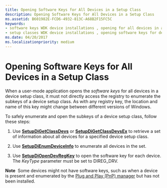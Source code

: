 ```yaml
---
title: Opening Software Keys for All Devices in a Setup Class
description: Opening Software Keys for All Devices in a Setup Class
ms.assetid: B601982E-FCD6-4932-813C-A68B2F15FC5C
keywords:
- software keys WDK device installations , opening for all devices in a setup class
- setup classes WDK device installations , opening software keys for devices
ms.date: 04/20/2017
ms.localizationpriority: medium
---
```


# Opening Software Keys for All Devices in a Setup Class


When a user-mode application opens the *software keys* for all devices in a device setup class, it must not directly access the registry to enumerate the subkeys of a device setup class. As with any registry key, the location and name of this key might change between different versions of Windows.

To safely enumerate and open the subkeys of a device setup class, follow these steps:

1.  Use [**SetupDiGetClassDevs**](/windows/desktop/api/setupapi/nf-setupapi-setupdigetclassdevsw) or [**SetupDiGetClassDevsEx**](/windows/desktop/api/setupapi/nf-setupapi-setupdigetclassdevsexa) to retrieve a set of information about all devices for a specified device setup class.

2.  Use [**SetupDiEnumDeviceInfo**](/windows/desktop/api/setupapi/nf-setupapi-setupdienumdeviceinfo) to enumerate all devices in the set.

3.  Use [**SetupDiOpenDevRegKey**](/windows/desktop/api/setupapi/nf-setupapi-setupdiopendevregkey) to open the software key for each device. The *KeyType* parameter must be set to DIREG_DRV.

**Note**  Some devices might not have software keys, such as when a device is present and enumerated by the [Plug and Play (PnP) manager](pnp-manager.md) but has not been installed.

 

 

